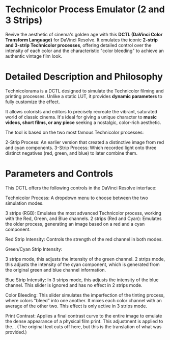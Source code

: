 # Technicolor Process Emulator (2 and 3 Strips)

Revive the aesthetic of cinema's golden age with this **DCTL (DaVinci Color Transform Language)** for DaVinci Resolve. It emulates the iconic **2-strip and 3-strip Technicolor processes**, offering detailed control over the intensity of each color and the characteristic "color bleeding" to achieve an authentic vintage film look.


# Detailed Description and Philosophy

Technicolorama is a DCTL designed to simulate the Technicolor filming and printing processes. Unlike a static LUT, it provides **dynamic parameters** to fully customize the effect.

It allows colorists and editors to precisely recreate the vibrant, saturated world of classic cinema. It's ideal for giving a unique character to **music videos, short films, or any piece** seeking a nostalgic, color-rich aesthetic.

The tool is based on the two most famous Technicolor processes:

  2-Strip Process: An earlier version that created a distinctive image from red and cyan components.
  3-Strip Process: Which recorded light onto three distinct negatives (red, green, and blue) to later combine them.


# Parameters and Controls

This DCTL offers the following controls in the DaVinci Resolve interface:

Technicolor Process: A dropdown menu to choose between the two simulation modes.

  3 strips (RGB): Emulates the most advanced Technicolor process, working with the Red, Green, and Blue channels.
  2 strips (Red and Cyan): Emulates the older process, generating an image based on a red and a cyan component.

Red Strip Intensity: Controls the strength of the red channel in both modes.

Green/Cyan Strip Intensity:

  3 strips mode, this adjusts the intensity of the green channel.
  2 strips mode, this adjusts the intensity of the cyan component, which is generated from the original green and blue channel information.

Blue Strip Intensity: In 3 strips mode, this adjusts the intensity of the blue channel.
  This slider is ignored and has no effect in 2 strips mode.

Color Bleeding: This slider simulates the imperfection of the tinting process, where colors "bleed" into one another.
  It mixes each color channel with an average of the other two. This effect is only active in 3 strips mode.

Print Contrast: Applies a final contrast curve to the entire image to emulate the dense appearance of a physical film print. This adjustment is applied to the... (The original text cuts off here, but this is the translation of what was provided.)
